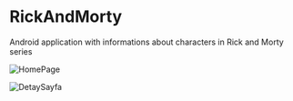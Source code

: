 # RickAndMorty
Android application with informations about characters in Rick and Morty series

![HomePage](https://user-images.githubusercontent.com/37874147/97312332-6d117400-1876-11eb-8659-30fee6276512.JPG)

![DetaySayfa](https://user-images.githubusercontent.com/37874147/97312422-84506180-1876-11eb-9f0d-37e96c343b70.JPG)
